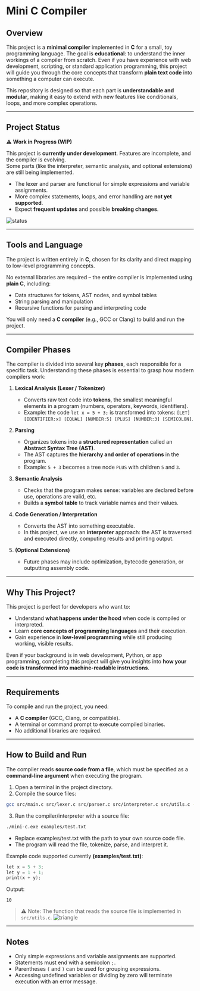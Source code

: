 # Mini C Compiler

## Overview

This project is a **minimal compiler** implemented in **C** for a small, toy programming language. The goal is **educational**: to understand the inner workings of a compiler from scratch. Even if you have experience with web development, scripting, or standard application programming, this project will guide you through the core concepts that transform **plain text code** into something a computer can execute.  

This repository is designed so that each part is **understandable and modular**, making it easy to extend with new features like conditionals, loops, and more complex operations.  

---

## Project Status

⚠️ **Work in Progress (WIP)**

This project is **currently under development**. Features are incomplete, and the compiler is evolving.  
Some parts (like the interpreter, semantic analysis, and optional extensions) are still being implemented.

- The lexer and parser are functional for simple expressions and variable assignments.
- More complex statements, loops, and error handling are **not yet supported**.
- Expect **frequent updates** and possible **breaking changes**.

![status](https://img.shields.io/badge/status-in%20progress-yellow)

---

## Tools and Language

The project is written entirely in **C**, chosen for its clarity and direct mapping to low-level programming concepts.  

No external libraries are required – the entire compiler is implemented using **plain C**, including:  
- Data structures for tokens, AST nodes, and symbol tables  
- String parsing and manipulation  
- Recursive functions for parsing and interpreting code

You will only need a **C compiler** (e.g., GCC or Clang) to build and run the project.

---

## Compiler Phases

The compiler is divided into several key **phases**, each responsible for a specific task. Understanding these phases is essential to grasp how modern compilers work:

1. **Lexical Analysis (Lexer / Tokenizer)**  
   - Converts raw text code into **tokens**, the smallest meaningful elements in a program (numbers, operators, keywords, identifiers).  
   - Example: the code `let x = 5 + 3;` is transformed into tokens: `[LET] [IDENTIFIER:x] [EQUAL] [NUMBER:5] [PLUS] [NUMBER:3] [SEMICOLON]`.

2. **Parsing**  
   - Organizes tokens into a **structured representation** called an **Abstract Syntax Tree (AST)**.  
   - The AST captures the **hierarchy and order of operations** in the program.  
   - Example: `5 + 3` becomes a tree node `PLUS` with children `5` and `3`.

3. **Semantic Analysis**  
   - Checks that the program makes sense: variables are declared before use, operations are valid, etc.  
   - Builds a **symbol table** to track variable names and their values.

4. **Code Generation / Interpretation**  
   - Converts the AST into something executable.  
   - In this project, we use an **interpreter** approach: the AST is traversed and executed directly, computing results and printing output.

5. **(Optional Extensions)**  
   - Future phases may include optimization, bytecode generation, or outputting assembly code.  

---

## Why This Project?

This project is perfect for developers who want to:  
- Understand **what happens under the hood** when code is compiled or interpreted.  
- Learn **core concepts of programming languages** and their execution.  
- Gain experience in **low-level programming** while still producing working, visible results.  

Even if your background is in web development, Python, or app programming, completing this project will give you insights into **how your code is transformed into machine-readable instructions**.

---

## Requirements

To compile and run the project, you need:

- A **C compiler** (GCC, Clang, or compatible).  
- A terminal or command prompt to execute compiled binaries.  
- No additional libraries are required.

---

## How to Build and Run

The compiler reads **source code from a file**, which must be specified as a **command-line argument** when executing the program.  

1. Open a terminal in the project directory.  
2. Compile the source files:
```bash
gcc src/main.c src/lexer.c src/parser.c src/interpreter.c src/utils.c -Iinclude -o mini-c.exe
```
3. Run the compiler/interpreter with a source file:
```bash
./mini-c.exe examples/test.txt
```
- Replace examples/test.txt with the path to your own source code file.
- The program will read the file, tokenize, parse, and interpret it.

Example code supported currently **(examples/test.txt)**:
```c
let x = 5 + 3;
let y = 1 + 1;
print(x + y);
```
Output:
```plaintext
10
```
> ⚠️ Note: The function that reads the source file is implemented in `src/utils.c`.
![triangle](https://upload.wikimedia.org/wikipedia/commons/4/4f/Triangle_equilateral.svg)

---

## Notes

- Only simple expressions and variable assignments are supported.  
- Statements must end with a semicolon `;`.  
- Parentheses `(` and `)` can be used for grouping expressions.  
- Accessing undefined variables or dividing by zero will terminate execution with an error message.
